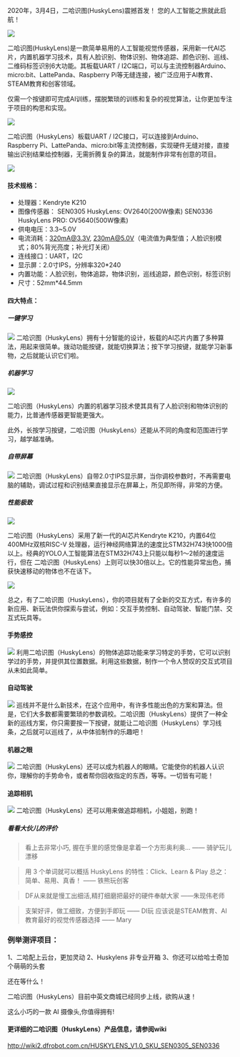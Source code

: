 2020年，3月4日，二哈识图(HuskyLens)震撼首发！
您的人工智能之旅就此启航！

![](http://df.yirenliu.cn/FiO-y6zZ5lwjVZtbI_J1AyntSD0C)

二哈识图(HuskyLens)是一款简单易用的人工智能视觉传感器，采用新一代AI芯片，内置机器学习技术，具有人脸识别、物体识别、物体追踪、颜色识别、巡线、二维码标签识别6大功能。其板载UART / I2C端口，可以与主流控制器Arduino、micro:bit、LattePanda、Raspberry Pi等无缝连接，被广泛应用于AI教育、STEAM教育和创客领域。

仅需一个按键即可完成AI训练，摆脱繁琐的训练和复杂的视觉算法，让你更加专注于项目的构思和实现。

![](https://www.dfrobot.com.cn/images/upload/Image/20191025175344k49k4m.png)

二哈识图（HuskyLens）板载UART / I2C接口，可以连接到Arduino、Raspberry Pi、LattePanda、micro:bit等主流控制器，实现硬件无缝对接，直接输出识别结果给控制器，无需折腾复杂的算法，就能制作非常有创意的项目。

![](https://www.dfrobot.com.cn/images/upload/Image/201910251812430al2xv.png)

#### 技术规格：

- 处理器：Kendryte K210
- 图像传感器：
SEN0305 HuskyLens: OV2640(200W像素)
SEN0336 HuskyLens PRO: OV5640(500W像素)
- 供电电压：3.3~5.0V
- 电流消耗：320mA@3.3V, 230mA@5.0V（电流值为典型值；人脸识别模式；80%背光亮度；补光灯关闭）
- 连线接口：UART，I2C
- 显示屏：2.0寸IPS，分辨率320*240
- 内置功能：人脸识别，物体追踪，物体识别，巡线追踪，颜色识别，标签识别
- 尺寸：52mm*44.5mm


#### 四大特点：

##### 一键学习
![](https://www.dfrobot.com.cn/themes/dfcn_v3/images/landingpage/images/info01.png)
二哈识图（HuskyLens）拥有十分智能的设计，板载的AI芯片内置了多种算法，用起来很简单。拨动功能按键，就能切换算法；按下学习按键，就能学习新事物，之后就能认识它们啦。

##### 机器学习
![](https://www.dfrobot.com.cn/themes/dfcn_v3/images/landingpage/images/info02.png)

二哈识图（HuskyLens）内置的机器学习技术使其具有了人脸识别和物体识别的能力，比普通传感器更智能更强大。

此外，长按学习按键，二哈识图（HuskyLens）还能从不同的角度和范围进行学习，越学越准确。

##### 自带屏幕
![](https://www.dfrobot.com.cn/themes/dfcn_v3/images/landingpage/images/info03.png)
二哈识图（HuskyLens）自带2.0寸IPS显示屏，当你调校参数时，不再需要电脑的辅助，调试过程和识别结果直接显示在屏幕上，所见即所得，非常的方便。
##### 性能极致
![](https://www.dfrobot.com.cn/themes/dfcn_v3/images/landingpage/images/info04.png)

二哈识图（HuskyLens）采用了新一代的AI芯片Kendryte K210，内置64位400MHz双核RISC-V 处理器，运行神经网络算法的速度比STM32H743快1000倍以上。经典的YOLO人工智能算法在STM32H743上只能以每秒1〜2帧的速度运行，但在 二哈识图（HuskyLens）上则可以快30倍以上。它的性能异常出色，捕获快速移动的物体也不在话下。


![](https://www.dfrobot.com.cn/images/upload/Image/2020022620283328hcyd.png)

总之，有了二哈识图（HuskyLens），你的项目就有了全新的交互方式，有许多的新应用、新玩法供你探索与尝试，例如：交互手势控制、自动驾驶、智能门禁、交互式玩具等。

#### 手势感控
![](https://www.dfrobot.com.cn/themes/dfcn_v3/images/landingpage/images/Interactive%20gesture%20control.gif)
利用二哈识图（HuskyLens）的物体追踪功能来学习特定的手势，它可以识别学过的手势，并提供其位置数据。利用这些数据，制作一个令人赞叹的交互式项目从未如此简单。

#### 自动驾驶
 ![](https://www.dfrobot.com.cn/themes/dfcn_v3/images/landingpage/images/autonomous%20vehicle.gif)
 巡线并不是什么新技术，在这个应用中，有许多性能出色的方案和算法。但是，它们大多数都需要繁琐的参数调校。二哈识图（HuskyLens）提供了一种全新的巡线方案，你只需要按一下按键，就能让二哈识图（HuskyLens）学习线条，之后就可以巡线了，从中体验制作的乐趣吧！

#### 机器之眼
 ![](https://www.dfrobot.com.cn/themes/dfcn_v3/images/landingpage/images/robotic%20eyes.gif)
 二哈识图（HuskyLens）还可以成为机器人的眼睛。它能使你的机器人认识你，理解你的手势命令，或者帮你回收指定的东西，等等。一切皆有可能！

#### 追踪相机

![](https://www.dfrobot.com.cn/themes/dfcn_v3/images/landingpage/images/enhance%20your%20camera.gif)
二哈识图（HuskyLens）还可以用来做追踪相机，小姐姐，别跑！

##### 看看大伙儿的评价

> 看上去非常小巧, 握在手里的感觉像是拿着一个方形奥利奥...
—— 骑驴玩儿漂移

> 用 3 个单词就可以概括 HuskyLens 的特性：Click、Learn & Play
总之：简单、易用、真香！
—— 铁熊玩创客

> DF从来就是慢工出细活,精打细磨把最好的硬件奉献大家
——朱现伟老师

> 支架好评，做工细致，方便到手即玩
—— DI玩
> 应该说是STEAM教育、AI教育最好的视觉传感器选择
—— Mary

### 例举测评项目：



1、二哈配上云台，更加灵动
2、Huskylens 非专业开箱
3、你还可以给哈士奇加个萌萌的头套

还在等什么！

二哈识图（HuskyLens）目前中英文商城已经同步上线，欲购从速！

这么小巧的一款 AI 摄像头,你值得拥有!


#### 更详细的二哈识图（HuskyLens）产品信息，请参阅wiki
http://wiki2.dfrobot.com.cn/HUSKYLENS_V1.0_SKU_SEN0305_SEN0336
